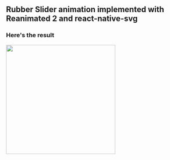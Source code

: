 ## Rubber Slider animation implemented with Reanimated 2 and react-native-svg

### Here's the result
<img src="https://github.com/4TWIGGERS/Rubber-Slider/raw/master/output.gif" width="300">
